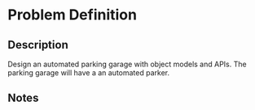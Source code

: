 # Problem Definition

## Description

Design an automated parking garage with object models and APIs. The parking garage will have a an automated parker.

## Notes